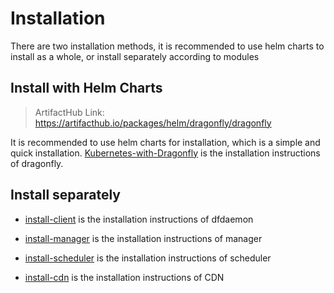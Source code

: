# Installation

There are two installation methods, it is recommended to use helm charts to install as a whole, or install separately according to modules

## Install with Helm Charts

> ArtifactHub Link: https://artifacthub.io/packages/helm/dragonfly/dragonfly

It is recommended to use helm charts for installation, which is a simple and quick installation. [Kubernetes-with-Dragonfly](../../kubernetes/README.md) is the installation instructions of dragonfly.

## Install separately

* [install-client](./dfdaemon.md) is the installation instructions of dfdaemon

* [install-manager](./manager.md) is the installation instructions of manager

* [install-scheduler](./scheduler.md) is the installation instructions of scheduler

* [install-cdn](./cdn.md) is the installation instructions of CDN

